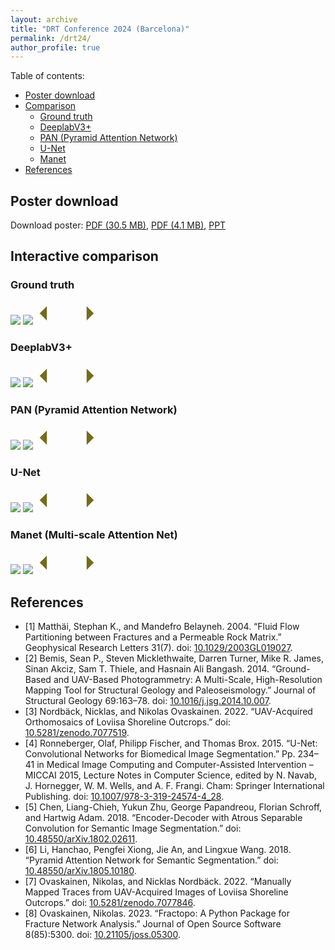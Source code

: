 ```yaml
---
layout: archive
title: "DRT Conference 2024 (Barcelona)"
permalink: /drt24/
author_profile: true
---
```


Table of contents:

- [Poster download](#poster-download)
- [Comparison](#comparison)
  - [Ground truth](#ground-truth)
  - [DeeplabV3+](#deeplabv3)
  - [PAN (Pyramid Attention Network)](#pan-pyramid-attention-network)
  - [U-Net](#u-net)
  - [Manet](#manet)
- [References](#references)

## Poster download

Download poster: [PDF (30.5 MB)](../files/pdf/DRT24-A0.pdf), [PDF (4.1 MB)](../files/pdf/DRT24-A0-opt.pdf), [PPT](..)

## Interactive comparison

<!-- Credits: https://img-comparison-slider.sneas.io/examples.html -->
<script defer src="https://cdn.jsdelivr.net/npm/img-comparison-slider@8/dist/index.js"></script>
<link rel="stylesheet" href="https://cdn.jsdelivr.net/npm/img-comparison-slider@8/dist/styles.css" />

<style>
    .slider-example-focus:focus {
        outline: none;
        box-shadow: 0px 0px 15px 5px #736D1A;
    }
</style>

### Ground truth

<img-comparison-slider class="slider-example-focus">
    <img slot="first" src="https://github.com/ayoubft/ayoubft.github.io/raw/master/_data/drt24/og1_3-gt.png" />
    <img slot="second" src="https://github.com/ayoubft/ayoubft.github.io/raw/master/_data/drt24/og1_3.png" />
    <svg slot="handle" xmlns="http://www.w3.org/2000/svg" width="100" viewBox="-8 -3 16 6">
        <path stroke="#fff" d="M -5 -2 L -7 0 L -5 2 M -5 -2 L -5 2 M 5 -2 L 7 0 L 5 2 M 5 -2 L 5 2" stroke-width="1" fill="#736D1A" vector-effect="non-scaling-stroke"></path>
    </svg>
</img-comparison-slider>

### DeeplabV3+

<img-comparison-slider class="slider-example-focus">
    <img slot="first" src="https://github.com/ayoubft/ayoubft.github.io/raw/master/_data/drt24/og1_3-dlv3p.png" />
    <img slot="second" src="https://github.com/ayoubft/ayoubft.github.io/raw/master/_data/drt24/og1_3.png" />
    <svg slot="handle" xmlns="http://www.w3.org/2000/svg" width="100" viewBox="-8 -3 16 6">
        <path stroke="#fff" d="M -5 -2 L -7 0 L -5 2 M -5 -2 L -5 2 M 5 -2 L 7 0 L 5 2 M 5 -2 L 5 2" stroke-width="1" fill="#736D1A" vector-effect="non-scaling-stroke"></path>
    </svg>
</img-comparison-slider>

### PAN (Pyramid Attention Network)

<img-comparison-slider class="slider-example-focus">
    <img slot="first" src="https://github.com/ayoubft/ayoubft.github.io/raw/master/_data/drt24/og1_3-pan.png" />
    <img slot="second" src="https://github.com/ayoubft/ayoubft.github.io/raw/master/_data/drt24/og1_3.png" />
    <svg slot="handle" xmlns="http://www.w3.org/2000/svg" width="100" viewBox="-8 -3 16 6">
        <path stroke="#fff" d="M -5 -2 L -7 0 L -5 2 M -5 -2 L -5 2 M 5 -2 L 7 0 L 5 2 M 5 -2 L 5 2" stroke-width="1"
            fill="#736D1A" vector-effect="non-scaling-stroke"></path>
    </svg>
</img-comparison-slider>

### U-Net

<img-comparison-slider class="slider-example-focus">
    <img slot="first" src="https://github.com/ayoubft/ayoubft.github.io/raw/master/_data/drt24/og1_3-unet.png" />
    <img slot="second" src="https://github.com/ayoubft/ayoubft.github.io/raw/master/_data/drt24/og1_3.png" />
    <svg slot="handle" xmlns="http://www.w3.org/2000/svg" width="100" viewBox="-8 -3 16 6">
        <path stroke="#fff" d="M -5 -2 L -7 0 L -5 2 M -5 -2 L -5 2 M 5 -2 L 7 0 L 5 2 M 5 -2 L 5 2" stroke-width="1" fill="#736D1A" vector-effect="non-scaling-stroke"></path>
    </svg>
</img-comparison-slider>

### Manet (Multi-scale Attention Net)

<img-comparison-slider class="slider-example-focus">
    <img slot="first" src="https://github.com/ayoubft/ayoubft.github.io/raw/master/_data/drt24/og1_3-manet.png" />
    <img slot="second" src="https://github.com/ayoubft/ayoubft.github.io/raw/master/_data/drt24/og1_3.png" />
    <svg slot="handle" xmlns="http://www.w3.org/2000/svg" width="100" viewBox="-8 -3 16 6">
        <path stroke="#fff" d="M -5 -2 L -7 0 L -5 2 M -5 -2 L -5 2 M 5 -2 L 7 0 L 5 2 M 5 -2 L 5 2" stroke-width="1" fill="#736D1A" vector-effect="non-scaling-stroke"></path>
    </svg>
</img-comparison-slider>

## References

- [1] Matthäi, Stephan K., and Mandefro Belayneh. 2004. “Fluid Flow Partitioning between Fractures and a Permeable Rock Matrix.” Geophysical Research Letters 31(7). doi: [10.1029/2003GL019027](https://doi.org/10.1029/2003GL019027).
- [2] Bemis, Sean P., Steven Micklethwaite, Darren Turner, Mike R. James, Sinan Akciz, Sam T. Thiele, and Hasnain Ali Bangash. 2014. “Ground-Based and UAV-Based Photogrammetry: A Multi-Scale, High-Resolution Mapping Tool for Structural Geology and Paleoseismology.” Journal of Structural Geology 69:163–78. doi: [10.1016/j.jsg.2014.10.007](https://doi.org/10.1016/j.jsg.2014.10.007).
- [3] Nordbäck, Nicklas, and Nikolas Ovaskainen. 2022. “UAV-Acquired Orthomosaics of Loviisa Shoreline Outcrops.” doi: [10.5281/zenodo.7077519](https://doi.org/10.5281/zenodo.7077519).
- [4] Ronneberger, Olaf, Philipp Fischer, and Thomas Brox. 2015. “U-Net: Convolutional Networks for Biomedical Image Segmentation.” Pp. 234–41 in Medical Image Computing and Computer-Assisted Intervention – MICCAI 2015, Lecture Notes in Computer Science, edited by N. Navab, J. Hornegger, W. M. Wells, and A. F. Frangi. Cham: Springer International Publishing. doi: [10.1007/978-3-319-24574-4_28](https://doi.org/10.1007/978-3-319-24574-4_28).
- [5] Chen, Liang-Chieh, Yukun Zhu, George Papandreou, Florian Schroff, and Hartwig Adam. 2018. “Encoder-Decoder with Atrous Separable Convolution for Semantic Image Segmentation.” doi: [10.48550/arXiv.1802.02611](https://doi.org/10.48550/arXiv.1802.02611).
- [6] Li, Hanchao, Pengfei Xiong, Jie An, and Lingxue Wang. 2018. “Pyramid Attention Network for Semantic Segmentation.” doi: [10.48550/arXiv.1805.10180](https://doi.org/10.48550/arXiv.1805.10180).
- [7] Ovaskainen, Nikolas, and Nicklas Nordbäck. 2022. “Manually Mapped Traces from UAV-Acquired Images of Loviisa Shoreline Outcrops.” doi: [10.5281/zenodo.7077846](https://doi.org/10.5281/zenodo.7077846).
- [8] Ovaskainen, Nikolas. 2023. “Fractopo: A Python Package for Fracture Network Analysis.” Journal of Open Source Software 8(85):5300. doi: [10.21105/joss.05300](https://doi.org/10.21105/joss.05300).